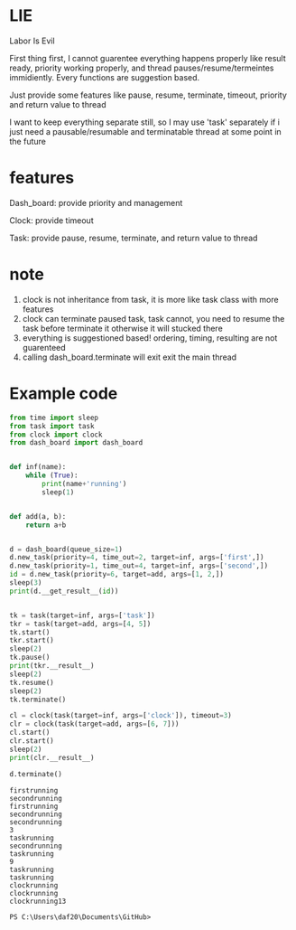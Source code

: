 # LIE
Labor Is Evil

First thing first, I cannot guarentee everything happens properly like result ready, priority working properly, and thread pauses/resume/termeintes immidiently. Every functions are suggestion based.

Just provide some features like pause, resume, terminate, timeout, priority and return value to thread

I want to keep everything separate still, so I may use 'task' separately if i just need a pausable/resumable and terminatable thread at some point in the future

# features

Dash_board: provide priority and management

Clock: provide timeout

Task: provide pause, resume, terminate, and return value to thread

# note
1. clock is not inheritance from task, it is more like task class with more features
2. clock can terminate paused task, task cannot, you need to resume the task before terminate it otherwise it will stucked there
3. everything is suggestioned based! ordering, timing, resulting are not guarenteed
4. calling dash_board.terminate will exit exit the main thread 

# Example code
```python
from time import sleep
from task import task
from clock import clock
from dash_board import dash_board


def inf(name):
    while (True):
        print(name+'running')
        sleep(1)


def add(a, b):
    return a+b


d = dash_board(queue_size=1)
d.new_task(priority=4, time_out=2, target=inf, args=['first',])
d.new_task(priority=1, time_out=4, target=inf, args=['second',])
id = d.new_task(priority=6, target=add, args=[1, 2,])
sleep(3)
print(d.__get_result__(id))


tk = task(target=inf, args=['task'])
tkr = task(target=add, args=[4, 5])
tk.start()
tkr.start()
sleep(2)
tk.pause()
print(tkr.__result__)
sleep(2)
tk.resume()
sleep(2)
tk.terminate()

cl = clock(task(target=inf, args=['clock']), timeout=3)
clr = clock(task(target=add, args=[6, 7]))
cl.start()
clr.start()
sleep(2)
print(clr.__result__)

d.terminate()
```

```
firstrunning
secondrunning
firstrunning
secondrunning
secondrunning
3
taskrunning
secondrunning
taskrunning
9
taskrunning
taskrunning
clockrunning
clockrunning
clockrunning13

PS C:\Users\daf20\Documents\GitHub>
```
